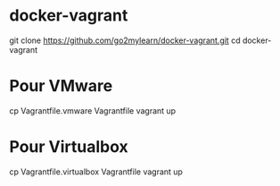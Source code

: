 # docker-vagrant
git clone https://github.com/go2mylearn/docker-vagrant.git
cd docker-vagrant
# Pour VMware
cp Vagrantfile.vmware Vagrantfile
vagrant up
# Pour Virtualbox
cp Vagrantfile.virtualbox Vagrantfile
vagrant up
